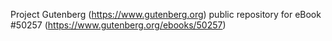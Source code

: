 Project Gutenberg (https://www.gutenberg.org) public repository for
eBook #50257 (https://www.gutenberg.org/ebooks/50257)

